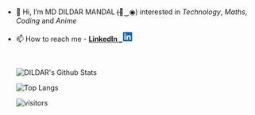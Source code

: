 
- 👋 Hi, I’m MD DILDAR MANDAL (̶◉͛‿◉̶) interested in *Technology*, *Maths*, *Coding* and *Anime* 
- 📫 How to reach me - [**LinkedIn _**](https://www.linkedin.com/in/md-dildar-mandal-837048199)<img src="img/lin.jpg" height="20" width ="20"/>
    <p>&nbsp;</p>
    
    ![**DILDAR's** **Github** **Stats**](https://github-readme-stats.vercel.app/api?username=MD-DILDAR-MANDAL&count_private=true&show_icons=true&theme=radical&hide_rank=false)
    
    ![Top Langs](https://github-readme-stats.vercel.app/api/top-langs/?username=MD-DILDAR-MANDAL)
    
    ![visitors](https://visitor-badge.laobi.icu/badge?page_id=MD-DILDAR-MANDAL.MD-DILDAR-MANDAL)
